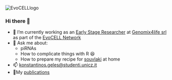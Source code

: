 ![EvoCELLlogo](https://www.evocell-itn.eu/wp-content/uploads/2018/10/Logo_Evocell_text-1.jpg)
### Hi there 👋
- 🔭 I’m currently working as an [Early Stage Researcher](https://ec.europa.eu/research/mariecurieactions/) at [Genomix4life srl](https://www.genomix4life.com/en/)
as part of the [EvoCELL Network](https://www.evocell-itn.eu/) 
- 💬 Ask me about: 
  + piRNAs
  + How to complicate things with R :laughing:
  + How to prepare my recipe for [souvlaki](https://duckduckgo.com/?q=%CF%83%CE%BF%CF%85%CE%B2%CE%BB%CE%AC%CE%BA%CE%B9&t=ffcm&atb=v208-1&iax=images&ia=images) at home 
- 📫 konstantinos.geles@studenti.unicz.it
- :memo:My [publications](https://www.researchgate.net/profile/Konstantinos_Geles/research)

<!--
**ConYel/ConYel** is a ✨ _special_ ✨ repository because its `README.md` (this file) appears on your GitHub profile.
- 🌱 I’m currently learning ...
- 👯 I’m looking to collaborate on ...
- 🤔 I’m looking for help with ...


- ⚡ Fun fact: ...
-->
